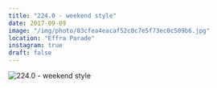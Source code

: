 ```yaml
---
title: "224.0 - weekend style"
date: 2017-09-09
image: "/img/photo/83cfea4eacaf52c0c7e5f73ec0c509b6.jpg"
location: "Effra Parade"
instagram: true
draft: false
---
```


![224.0 - weekend style](/img/photo/83cfea4eacaf52c0c7e5f73ec0c509b6.jpg)
